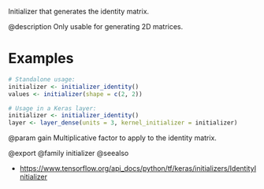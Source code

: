 Initializer that generates the identity matrix.

@description
Only usable for generating 2D matrices.

# Examples

```r
# Standalone usage:
initializer <- initializer_identity()
values <- initializer(shape = c(2, 2))
```


```r
# Usage in a Keras layer:
initializer <- initializer_identity()
layer <- layer_dense(units = 3, kernel_initializer = initializer)
```

@param gain
Multiplicative factor to apply to the identity matrix.

@export
@family initializer
@seealso
+ <https://www.tensorflow.org/api_docs/python/tf/keras/initializers/IdentityInitializer>
